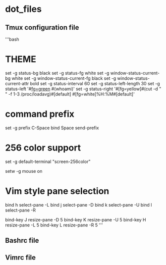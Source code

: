 # dot_files

## Tmux configuration file 
'''bash
# THEME
set -g status-bg black
set -g status-fg white
set -g window-status-current-bg white
set -g window-status-current-fg black
set -g window-status-current-attr bold
set -g status-interval 60
set -g status-left-length 30
set -g status-left '#[fg=green](#S) #(whoami)'
set -g status-right '#[fg=yellow]#(cut -d " " -f 1-3 /proc/loadavg)#[default] #[fg=white]%H:%M#[default]'
# command prefix
set -g prefix C-Space
bind Space send-prefix

# 256 color support
set -g default-terminal "screen-256color"

setw -g mouse on

# Vim style pane selection
bind h select-pane -L
bind j select-pane -D 
bind k select-pane -U
bind l select-pane -R

bind-key J resize-pane -D 5
bind-key K resize-pane -U 5
bind-key H resize-pane -L 5
bind-key L resize-pane -R 5
'''
## Bashrc file

## Vimrc file

